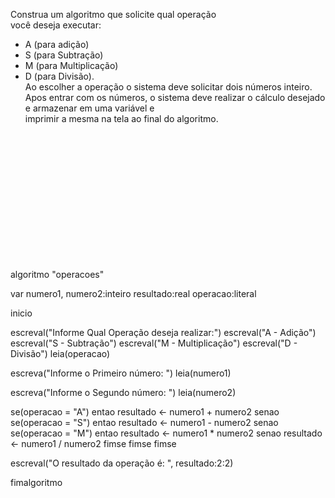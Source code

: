 Construa um algoritmo que solicite qual operação  
você deseja executar:  
- A (para adição)  
- S (para Subtração)  
- M (para Multiplicação)  
- D (para Divisão).  
Ao escolher a operação o sistema deve solicitar dois números inteiro.  
Apos entrar com os números, o sistema deve realizar o cálculo desejado e armazenar em uma variável e  
imprimir a mesma na tela ao final do algoritmo.
  
<br/>
<br/>
<br/>
<br/>
<br/>
<br/>
<br/>
<br/>
<br/>
<br/>
<br/>
<br/>


  
  
  
  
  
  
  
  
  
  
  
  
  
  
  
  
  
  
  
  
  
algoritmo "operacoes"

var
numero1, numero2:inteiro
resultado:real
operacao:literal

inicio

   escreval("Informe Qual Operação deseja realizar:")
   escreval("A - Adição")
   escreval("S - Subtração")
   escreval("M - Multiplicação")
   escreval("D - Divisão")
   leia(operacao)
   
   escreva("Informe o Primeiro número: ")
   leia(numero1)
   
   escreva("Informe o Segundo número: ")
   leia(numero2)

   se(operacao = "A") entao
      resultado <- numero1 + numero2
   senao
      se(operacao = "S") entao
         resultado <- numero1 - numero2
      senao
         se(operacao = "M") entao
            resultado <- numero1 * numero2
         senao
            resultado <- numero1 / numero2
         fimse
      fimse
   fimse
   
   escreval("O resultado da operação é: ", resultado:2:2)
   
fimalgoritmo

